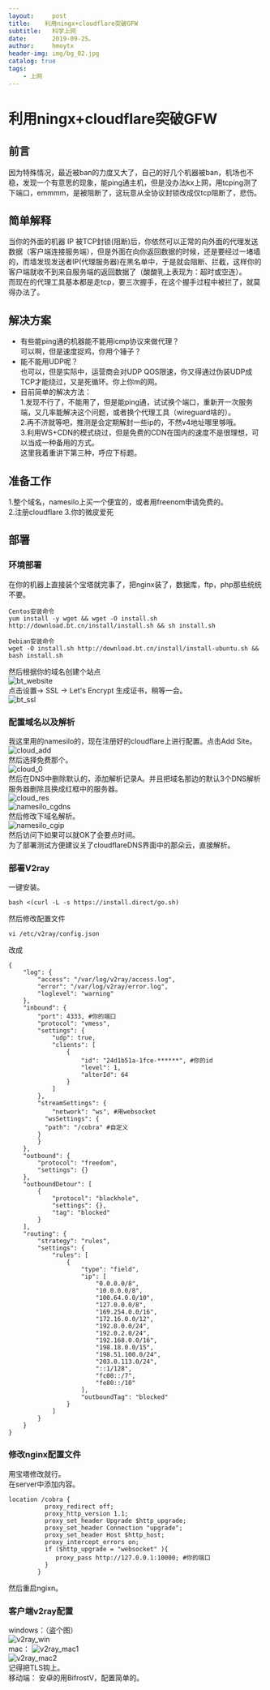 ```yaml
---
layout:     post
title:    利用ningx+cloudflare突破GFW 
subtitle:   科学上网
date:       2019-09-25。
author:     hmoytx
header-img: img/bg_02.jpg
catalog: true
tags:
    - 上网
---
```

# 利用ningx+cloudflare突破GFW  


## 前言  
因为特殊情况，最近被ban的力度又大了，自己的好几个机器被ban，机场也不稳，发现一个有意思的现象，能ping通主机，但是没办法kx上网，用tcping测了下端口，emmmm，是被阻断了，这玩意从全协议封锁改成仅tcp阻断了，悲伤。   

## 简单解释  
当你的外面的机器 IP 被TCP封锁(阻断)后，你依然可以正常的向外面的代理发送数据（客户端连接服务端），但是外面在向你返回数据的时候，还是要经过一堵墙的，而墙发现发送者IP(代理服务器)在黑名单中，于是就会阻断、拦截，这样你的客户端就收不到来自服务端的返回数据了（酸酸乳上表现为：超时或空连）。  
而现在的代理工具基本都是走tcp，要三次握手，在这个握手过程中被拦了，就莫得办法了。  

## 解决方案  
- 有些能ping通的机器能不能用icmp协议来做代理？  
可以啊，但是速度捉鸡，你用个锤子？  
- 能不能用UDP呢？  
也可以，但是实际中，运营商会对UDP QOS限速，你又得通过伪装UDP成TCP才能绕过，又是死循环。你上你m的网。  
- 目前简单的解决方法：  
1.发现不行了，不能用了，但是能ping通，试试换个端口，重新开一次服务端，又几率能解决这个问题，或者换个代理工具（wireguard啥的）。  
2.再不济就等吧，推测是会定期解封一些ip的，不然v4地址哪里够哦。  
3.利用WS+CDN的模式绕过，但是免费的CDN在国内的速度不是很理想，可以当成一种备用的方式。  
这里我着重讲下第三种，呼应下标题。 
## 准备工作
1.整个域名，namesilo上买一个便宜的，或者用freenom申请免费的。  
2.注册cloudflare
3.你的微皮爱死      

## 部署
### 环境部署
在你的机器上直接装个宝塔就完事了，把nginx装了，数据库，ftp，php那些统统不要。  
```
Centos安装命令
yum install -y wget && wget -O install.sh http://download.bt.cn/install/install.sh && sh install.sh

Debian安装命令
wget -O install.sh http://download.bt.cn/install/install-ubuntu.sh && bash install.sh
```
然后根据你的域名创建个站点  
![bt_website](/img/bt_website.png)  
点击设置-> SSL -> Let's Encrypt 生成证书，稍等一会。  
![bt_ssl](/img/bt_ssl.png)  
### 配置域名以及解析  
我这里用的namesilo的，现在注册好的cloudflare上进行配置。点击Add Site。    
![cloud_add](/img/cloud_add.png)  
然后选择免费那个。  
![cloud_0](/img/cloud_0.png)  
然后在DNS中删除默认的，添加解析记录A。并且把域名那边的默认3个DNS解析服务器删除且换成红框中的服务器。  
![cloud_res](/img/cloud_res.png)    
![namesilo_cgdns](/img/namesilo_changedns.png)  
然后修改下域名解析。  
![namesilo_cgip](/img/namesilo_changeip.png)  
然后访问下如果可以就OK了会要点时间。  
为了部署测试方便建议关了cloudflareDNS界面中的那朵云，直接解析。  
### 部署V2ray
一键安装。  
```
bash <(curl -L -s https://install.direct/go.sh)
``` 
然后修改配置文件
```
vi /etc/v2ray/config.json
```
改成
```
{
    "log": {
        "access": "/var/log/v2ray/access.log",
        "error": "/var/log/v2ray/error.log",
        "loglevel": "warning"
    },
    "inbound": {
        "port": 4333, #你的端口
        "protocol": "vmess",
        "settings": {
            "udp": true,
            "clients": [
                {
                    "id": "24d1b51a-1fce-******", #你的id
                    "level": 1,
                    "alterId": 64
                }
            ]
        },
        "streamSettings": {
            "network": "ws", #用websocket
          "wsSettings": {
          "path": "/cobra" #自定义
        }
        }
    },
    "outbound": {
        "protocol": "freedom",
        "settings": {}
    },
    "outboundDetour": [
        {
            "protocol": "blackhole",
            "settings": {},
            "tag": "blocked"
        }
    ],
    "routing": {
        "strategy": "rules",
        "settings": {
            "rules": [
                {
                    "type": "field",
                    "ip": [
                        "0.0.0.0/8",
                        "10.0.0.0/8",
                        "100.64.0.0/10",
                        "127.0.0.0/8",
                        "169.254.0.0/16",
                        "172.16.0.0/12",
                        "192.0.0.0/24",
                        "192.0.2.0/24",
                        "192.168.0.0/16",
                        "198.18.0.0/15",
                        "198.51.100.0/24",
                        "203.0.113.0/24",
                        "::1/128",
                        "fc00::/7",
                        "fe80::/10"
                    ],
                    "outboundTag": "blocked"
                }
            ]
        }
    }
}
```

### 修改nginx配置文件
用宝塔修改就行。  
在server中添加内容。  
```
location /cobra {
          proxy_redirect off;
          proxy_http_version 1.1;
          proxy_set_header Upgrade $http_upgrade;
          proxy_set_header Connection "upgrade";
          proxy_set_header Host $http_host;
          proxy_intercept_errors on;
          if ($http_upgrade = "websocket" ){
             proxy_pass http://127.0.0.1:10000; #你的端口
          }
        }
```
然后重启ngixn。   
###  客户端v2ray配置
windows：（盗个图）  
![v2ray_win](/img/v2r_win.png)  
mac：
![v2ray_mac1](/img/v2r_mac1.png)  
![v2ray_mac2](/img/v2r_mac2.png)  
记得把TLS钩上。  
移动端：
安卓的用BifrostV，配置简单的。  
